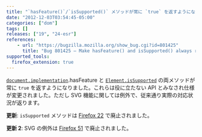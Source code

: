 ```yaml
---
title: "`hasFeature()`/`isSupported()` メソッドが常に `true` を返すようになりました"
date: "2012-12-03T03:54:45-05:00"
categories: ["dom"]
tags: []
releases: ["19", "24-esr"]
references:
    - url: "https://bugzilla.mozilla.org/show_bug.cgi?id=801425"
      title: "Bug 801425 – Make hasFeature() and isSupported() always return true"
supported_tools:
  firefox_extension: true
---
```

[`document.implementation`](https://developer.mozilla.org/docs/DOM/document.implementation).hasFeature と [`Element.isSupported`](https://developer.mozilla.org/docs/DOM/Element.isSupported) の両メソッドが常に `true` を返すようになりました。これらは役に立たない API とみなされ仕様が変更されました。ただし SVG 機能に関しては例外で、従来通り実際の対応状況が返ります。

**更新**: `isSupported` メソッドは [Firefox 22](https://www.fxsitecompat.dev/ja/docs/2013/node-issupported-has-been-removed/) で廃止されました。

**更新 2**: SVG の例外は [Firefox 51](https://www.fxsitecompat.dev/ja/docs/2016/hasfeature-will-always-return-true-even-for-svg/) で廃止されました。
